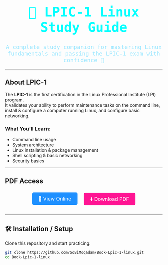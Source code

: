 <div align="center">

<h1 style="font-family:monospace; color:#00FFFF; font-size:42px;">
🐧 LPIC-1 Linux Study Guide
</h1>

<p style="font-family:monospace; font-size:18px; color:#9be7ff;">
A complete study companion for mastering Linux fundamentals and passing the LPIC-1 exam with confidence 🚀
</p>

</div>

---

## About LPIC-1
The **LPIC-1** is the first certification in the Linux Professional Institute (LPI) program.  
It validates your ability to perform maintenance tasks on the command line, install & configure a computer running Linux, and configure basic networking.

### What You’ll Learn:
- Command line usage  
- System architecture  
- Linux installation & package management  
- Shell scripting & basic networking  
- Security basics  

---

## PDF Access

<div align="center" style="margin:20px 0; display:flex; justify-content:center; gap:20px; flex-wrap:wrap;">

  <!-- View Online Button -->
  <a href="https://docs.google.com/gview?url=https://github.com/SoBiMoqadam/Book-Lpic-1-linux/raw/main/LPIC-1-Linux.pdf&embedded=true" 
     target="_blank"
     style="padding:10px 20px; font-size:16px; background-color:#1E90FF; color:white; text-decoration:none; border-radius:5px;">
      📖 View Online
  </a>

  <!-- Download Button -->
  <a href="https://github.com/SoBiMoqadam/Book-Lpic-1-linux/raw/main/LPIC-1-Linux.pdf" 
     target="_blank"
     style="padding:10px 20px; font-size:16px; background-color:#FF1493; color:white; text-decoration:none; border-radius:5px;">
      ⬇️ Download PDF
  </a>

</div>

---

## 🛠 Installation / Setup
Clone this repository and start practicing:

```bash
git clone https://github.com/SoBiMoqadam/Book-Lpic-1-linux.git
cd Book-Lpic-1-linux
